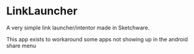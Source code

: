 # LinkLauncher
A very simple link launcher/intentor made in Sketchware.

This app exists to workaround some apps not showing up in the android share menu
